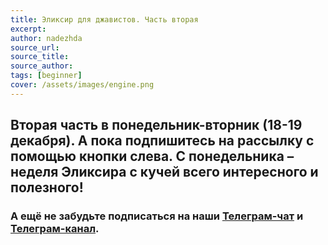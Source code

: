 ```yaml
---
title: Эликсир для джавистов. Часть вторая 
excerpt: 
author: nadezhda
source_url: 
source_title: 
source_author: 
tags: [beginner]
cover: /assets/images/engine.png
---
```


## Вторая часть в понедельник-вторник (18-19 декабря). А пока подпишитесь на рассылку с помощью кнопки слева. С понедельника – неделя Эликсира с кучей всего интересного и полезного!

### А ещё не забудьте подписаться на наши [Телеграм-чат](https://t.me/wunsh) и [Телеграм-канал](https://t.me/wunsh_live).
